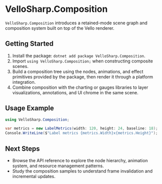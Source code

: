 # VelloSharp.Composition

`VelloSharp.Composition` introduces a retained-mode scene graph and composition system built on top of the Vello renderer.

## Getting Started

1. Install the package: `dotnet add package VelloSharp.Composition`.
2. Import `using VelloSharp.Composition;` when constructing composite scenes.
3. Build a composition tree using the nodes, animations, and effect primitives provided by the package, then render it through a platform integration.
4. Combine composition with the charting or gauges libraries to layer visualizations, annotations, and UI chrome in the same scene.

## Usage Example

```csharp
using VelloSharp.Composition;

var metrics = new LabelMetrics(width: 120, height: 24, baseline: 18);
Console.WriteLine($"Label metrics {metrics.Width}x{metrics.Height}");
```

## Next Steps

- Browse the API reference to explore the node hierarchy, animation system, and resource management patterns.
- Study the composition samples to understand frame invalidation and incremental updates.

